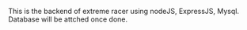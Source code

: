 This is the backend of extreme racer using nodeJS, ExpressJS, Mysql. Database will be attched once done. 
